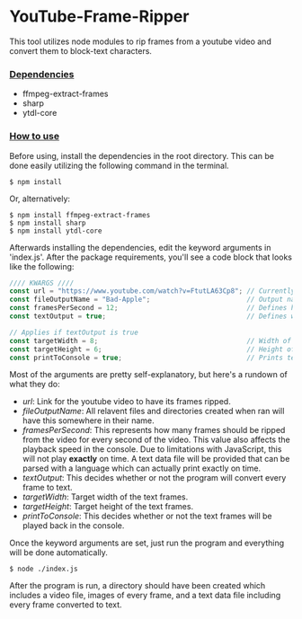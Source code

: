 # YouTube-Frame-Ripper
This tool utilizes node modules to rip frames from a youtube video and convert them to block-text characters. 

### <ins>Dependencies</ins>
- ffmpeg-extract-frames
- sharp
- ytdl-core

### <ins>How to use</ins>
Before using, install the dependencies in the root directory. This can be done easily utilizing the following command in the terminal.

```shell
$ npm install
```
Or, alternatively:
```shell
$ npm install ffmpeg-extract-frames
$ npm install sharp
$ npm install ytdl-core
```

Afterwards installing the dependencies, edit the keyword arguments in 'index.js'. After the package requirements, you'll see a code block that looks like the following:

```javascript
//// KWARGS ////
const url = "https://www.youtube.com/watch?v=FtutLA63Cp8"; // Currently only works with youtube links.
const fileOutputName = "Bad-Apple";                        // Output name to be appended to all relevant file names.
const framesPerSecond = 12;                                // Defines how many frames should be converted per second of the video. Enter 0 to be the fps of the video.
const textOutput = true;                                   // Defines whether frames will be converted to text.

// Applies if textOutput is true
const targetWidth = 8;                                     // Width of final frame.
const targetHeight = 6;                                    // Height of final frame.
const printToConsole = true;                               // Prints text frames to the console as an animation. Playback speed will be framesPerSecond. If set to 0 or less, default will be 24.
```

Most of the arguments are pretty self-explanatory, but here's a rundown of what they do:
- *url*: Link for the youtube video to have its frames ripped.
- *fileOutputName*: All relavent files and directories created when ran will have this somewhere in their name.
- *framesPerSecond*: This represents how many frames should be ripped from the video for every second of the video. This value also affects the playback speed in the console. Due to limitations with JavaScript, this will not play **exactly** on time. A text data file will be provided that can be parsed with a language which can actually print exactly on time.
- *textOutput*: This decides whether or not the program will convert every frame to text.
- *targetWidth*: Target width of the text frames.
- *targetHeight*: Target height of the text frames.
- *printToConsole*: This decides whether or not the text frames will be played back in the console.

Once the keyword arguments are set, just run the program and everything will be done automatically. 

```shell
$ node ./index.js
```

After the program is run, a directory should have been created which includes a video file, images of every frame, and a text data file including every frame converted to text.
